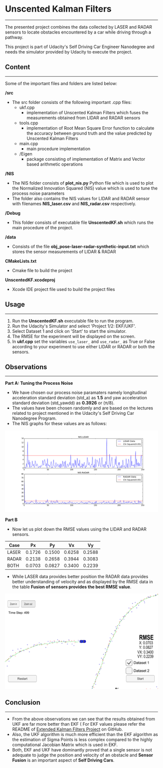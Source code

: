 
# Unscented Kalman Filters
---

The presented project combines the data collected by LASER and RADAR sensors to locate obstacles encountered by a car while driving through a pathway.

This project is part of Udacity's Self Driving Car Engineer Nanodegree and needs the simulator provided by Udacity to execute the project.

## Content
---

Some of the important files and folders are listed below:

**/src**
- The src folder consists of the following important .cpp files:
    - ukf.cpp
        - implementation of Unscented Kalman Filters which fuses the measurements obtained from LIDAR and RADAR sensors
    - tools.cpp
        - implementation of Root Mean Square Error function to calculate the accuracy between ground truth and the value predicted by Unscented Kalman Filters
    - main.cpp
        - main procedure implementation
    - /Eigen
        - package consisting of implementation of Matrix and Vector based arithmetic operations

**/NIS**
- The NIS folder consists of **plot_nis.py** Python file which is used to plot the Normalized Innovation Squared (NIS) value which is used to tune the process noise parameters
- The folder also contains the NIS values for LIDAR and RADAR sensor with filenames **NIS_laser.csv** and **NIS_radar.csv** respectively.

**/Debug**
- This folder consists of executable file **UnscentedKF.sh** which runs the main procedure of the project.

**/data**
- Consists of the file **obj_pose-laser-radar-synthetic-input.txt** which stores the sensor measurements of LIDAR & RADAR

**CMakeLists.txt**
- Cmake file to build the project

**UnscentedKF.xcodeproj**
- Xcode IDE project file used to build the project files

## Usage
---

1. Run the **UnscentedKF.sh** executable file to run the program.
2. Run the Udacity's Simulator and select 'Project 1/2: EKF/UKF'.
3. Select Dataset 1 and click on 'Start' to start the simulator.
4. The RMSE for the experiment will be displayed on the screen.
5. In **ukf.cpp** set the variables `use_laser_` and `use_radar_` as True or False according to your experiment to use either LIDAR or RADAR or both the sensors.

## Observations
---

**Part A: Tuning the Process Noise**
- We have chosen our process noise paramaters namely longitudinal acceleration standard deviation (std_a) as **1.5** and yaw acceleration standard deviation (std_yawdd) as **0.3926** or (π/8).
- The values have been chosen randomly and are based on the lectures related to project mentioned in the Udacity's Self Driving Car Nanodegree Program.
- The NIS graphs for these values are as follows:

![Normalized Innovation Squared](NIS/NIS.png)

**Part B**
- Now let us plot down the RMSE values using the LIDAR and RADAR sensors.

|Case  |Px    |Py    |Vx    |Vy    |
|------|------|------|------|------|
|LASER |0.1726|0.1500|0.6258|0.2588|
|RADAR |0.2138|0.2658|0.3944|0.3083|
|BOTH  |0.0703|0.0827|0.3400|0.2239|

- While LASER data provides better position the RADAR data provides better understanding of velocity and as displayed by the RMSE data in the table **Fusion of sensors provides the best RMSE value**.


![Unscented Kalman Filters](output.png)

## Conclusion
---

- From the above observations we can see that the results obtained from UKF are far more better than EKF ( For EKF values please refer the README of [Extended Kalman Filters Project](https://github.com/anborde/Extended-Kalman-Filters) on GitHub.
- Also, the UKF algorithm is much more efficient than the EKF algorithm as the estimation of Sigma Points is less complex compared to the highly computational Jacobian Matrix which is used in EKF.
- Both, EKF and UKF have dominantly proved that a single sensor is not adequate to judge the position and velocity of an obstacle and **Sensor Fusion** is an important aspect of **Self Driving Cars**.
